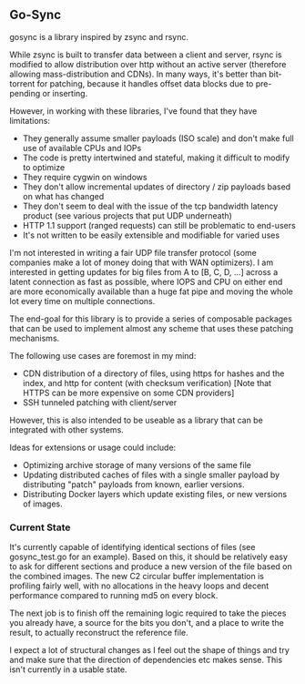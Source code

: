 Go-Sync
------

gosync is a library inspired by zsync and rsync.

While zsync is built to transfer data between a client and server, rsync is modified to allow distribution over http without an active server (therefore allowing mass-distribution and CDNs). In many ways, it's better than bit-torrent for patching, because it handles offset data blocks due to pre-pending or inserting.

However, in working with these libraries, I've found that they have limitations:
* They generally assume smaller payloads (ISO scale) and don't make full use of available CPUs and IOPs
* The code is pretty intertwined and stateful, making it difficult to modify to optimize
* They require cygwin on windows
* They don't allow incremental updates of directory / zip payloads based on what has changed
* They don't seem to deal with the issue of the tcp bandwidth latency product (see various projects that put UDP underneath)
* HTTP 1.1 support (ranged requests) can still be problematic to end-users
* It's not written to be easily extensible and modifiable for varied uses

I'm not interested in writing a fair UDP file transfer protocol (some companies make a lot of money doing that with WAN optimizers). I am interested in getting updates for big files from A to [B, C, D, ...] across a latent connection as fast as possible, where IOPS and CPU on either end are more economically available than a huge fat pipe and moving the whole lot every time on multiple connections.

The end-goal for this library is to provide a series of composable packages that can be used to implement almost any scheme that uses these patching mechanisms.

The following use cases are foremost in my mind:
* CDN distribution of a directory of files, using https for hashes and the index, and http for content (with checksum verification) [Note that HTTPS can be more expensive on some CDN providers]
* SSH tunneled patching with client/server
 
However, this is also intended to be useable as a library that can be integrated with other systems.

Ideas for extensions or usage could include:
* Optimizing archive storage of many versions of the same file
* Updating distributed caches of files with a single smaller payload by distributing "patch" payloads from known, earlier versions.
* Distributing Docker layers which update existing files, or new versions of images.
 
### Current State

It's currently capable of identifying identical sections of files (see gosync_test.go for an example). Based on this, it should be relatively easy to ask for different sections and produce a new version of the file based on the combined images.
The new C2 circular buffer implementation is profiling fairly well, with no allocations in the heavy loops and decent performance compared to running md5 on every block.

The next job is to finish off the remaining logic required to take the pieces you already have, a source for the bits you don't, and a place to write the result, to actually reconstruct the reference file.

I expect a lot of structural changes as I feel out the shape of things and try and make sure that the direction of dependencies etc makes sense. This isn't currently in a usable state.